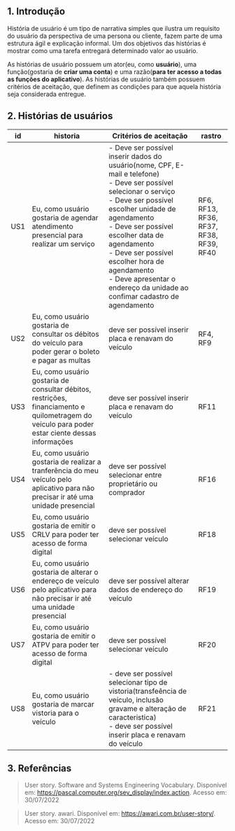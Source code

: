 ## 1. Introdução

História de usuário é um tipo de narrativa simples que ilustra um requisito do usuário da perspectiva de uma persona ou cliente, fazem parte de uma estrutura ágil e explicação informal. Um dos objetivos das histórias é mostrar como uma tarefa entregará determinado valor ao usuário.

As histórias de usuário possuem um ator(eu, como **usuário**), uma função(gostaria de **criar uma conta**) e uma razão(**para ter acesso a todas as funções do aplicativo**). As histórias de usuário também possuem critérios de aceitação, que definem as condições para que aquela história seja considerada entregue.

## 2. **Histórias de usuários**

<center>

| id | historia |Critérios de aceitação| rastro|
|----|----|----|----|
|US1|Eu, como usuário gostaria de agendar atendimento presencial para realizar um serviço | - Deve ser possível inserir dados do usuário(nome, CPF, E-mail e telefone)<br>- Deve ser possível selecionar o serviço<br>- Deve ser possível escolher unidade de agendamento<br>- Deve ser possível escolher data de agendamento<br>- Deve ser possível escolher hora de agendamento<br>- Deve apresentar o endereço da unidade ao confimar cadastro de agendamento  |RF6, RF13, RF36, RF37, RF38, RF39, RF40|
|US2|Eu, como usuário gostaria de consultar os débitos do veículo para poder gerar o boleto e pagar as multas|deve ser possível inserir placa e renavam do veículo |RF4, RF9|
|US3|Eu, como usuário gostaria de consultar débitos, restrições, financiamento e quilometragem do veículo para poder estar ciente dessas informações| deve ser possível inserir placa e renavam do veículo |RF11|
|US4|Eu, como usuário gostaria de realizar a tranferência do meu veículo pelo aplicativo para não precisar ir até uma unidade presencial| deve ser possível selecionar entre proprietário ou comprador      |RF16|
|US5|Eu, como usuário gostaria de emitir o CRLV para poder ter acesso de forma digital| deve ser possível selecionar veículo   |RF18|
|US6|Eu, como usuário gostaria de alterar o endereço de veículo pelo aplicativo para não precisar ir até uma unidade presencial| deve ser possível alterar dados de endereço do veículo    |RF19|
|US7|Eu, como usuário gostaria de emitir o ATPV para poder ter acesso de forma digital|deve ser possível selecionar veículo|RF20|
|US8|Eu, como usuário gostaria de marcar vistoria para o veículo |- deve ser possível selecionar tipo de vistoria(transfeência de veículo, inclusão gravame e alteração de caracteristica)<br>- deve ser possível inserir placa e renavam do veículo|RF21|

</center>

## 3. Referências

> User story. Software and Systems Engineering Vocabulary. Disponível em: <https://pascal.computer.org/sev_display/index.action>. Acesso em: 30/07/2022

> User story. awari. Disponível em: <https://awari.com.br/user-story/>. Acesso em: 30/07/2022
